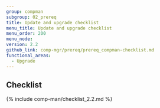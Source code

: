 ```yaml
---
group: compman
subgroup: 02_prereq
title: Update and upgrade checklist
menu_title: Update and upgrade checklist
menu_order: 200
menu_node:
version: 2.2
github_link: comp-mgr/prereq/prereq_compman-checklist.md
functional_areas:
  - Upgrade
---
```


## Checklist
{% include comp-man/checklist_2.2.md %}

